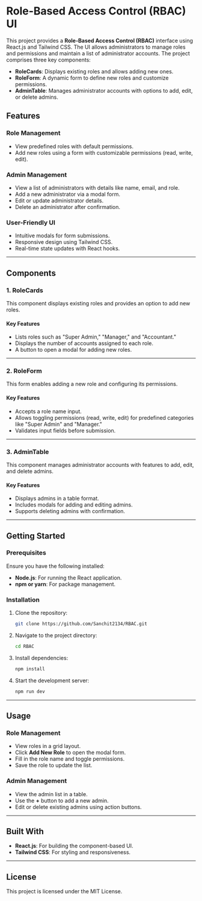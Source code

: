 
# Role-Based Access Control (RBAC) UI

This project provides a **Role-Based Access Control (RBAC)** interface using React.js and Tailwind CSS. The UI allows administrators to manage roles and permissions and maintain a list of administrator accounts. The project comprises three key components:

- **RoleCards**: Displays existing roles and allows adding new ones.
- **RoleForm**: A dynamic form to define new roles and customize permissions.
- **AdminTable**: Manages administrator accounts with options to add, edit, or delete admins.

## Features

### Role Management
- View predefined roles with default permissions.
- Add new roles using a form with customizable permissions (read, write, edit).

### Admin Management
- View a list of administrators with details like name, email, and role.
- Add a new administrator via a modal form.
- Edit or update administrator details.
- Delete an administrator after confirmation.

### User-Friendly UI
- Intuitive modals for form submissions.
- Responsive design using Tailwind CSS.
- Real-time state updates with React hooks.

---

## Components

### 1. **RoleCards**
This component displays existing roles and provides an option to add new roles.

#### Key Features
- Lists roles such as "Super Admin," "Manager," and "Accountant."
- Displays the number of accounts assigned to each role.
- A button to open a modal for adding new roles.

---

### 2. **RoleForm**
This form enables adding a new role and configuring its permissions.

#### Key Features
- Accepts a role name input.
- Allows toggling permissions (read, write, edit) for predefined categories like "Super Admin" and "Manager."
- Validates input fields before submission.

---

### 3. **AdminTable**
This component manages administrator accounts with features to add, edit, and delete admins.

#### Key Features
- Displays admins in a table format.
- Includes modals for adding and editing admins.
- Supports deleting admins with confirmation.

---

## Getting Started

### Prerequisites
Ensure you have the following installed:
- **Node.js**: For running the React application.
- **npm or yarn**: For package management.

### Installation
1. Clone the repository:
   ```bash
   git clone https://github.com/Sanchit2134/RBAC.git
   ```
2. Navigate to the project directory:
   ```bash
   cd RBAC
   ```
3. Install dependencies:
   ```bash
   npm install
   ```

4. Start the development server:
   ```bash
   npm run dev
   ```

---

## Usage

### Role Management
- View roles in a grid layout.
- Click **Add New Role** to open the modal form.
- Fill in the role name and toggle permissions.
- Save the role to update the list.

### Admin Management
- View the admin list in a table.
- Use the **+** button to add a new admin.
- Edit or delete existing admins using action buttons.

---

## Built With
- **React.js**: For building the component-based UI.
- **Tailwind CSS**: For styling and responsiveness.

---

## License
This project is licensed under the MIT License.
